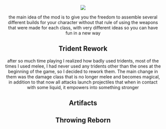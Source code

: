 <p align="center" ><img  src="https://i.imgur.com/IAGQ2Vg.png"/></p>

<p align="center" >the main idea of the mod is to give you the freedom to assemble several different builds for your character without that rule of using the weapons that were made for each class, with very different ideas so you can have fun in a new way
</p>

<h2 align="center" >Trident Rework</h2>
<p style="text-align: center;" >after so much time playing I realized how badly used tridents, most of the times I used melee, I had never used any tridents other than the ones at the beginning of the game, so I decided to rework them. The main change in them was the damage class that is no longer melee and becomes magical, in addition to that now all attacks launch projectiles that when in contact with some liquid, it empowers into something stronger
</p>

<h2  align="center" >Artifacts</h2>
<p align="center" ></p>

<h2 align="center" >Throwing Reborn</h2>
<p align="center" ></p>
